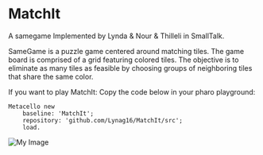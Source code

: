 # MatchIt 
A samegame Implemented by Lynda & Nour & Thilleli in SmallTalk.


SameGame is a puzzle game centered around matching tiles. The game board is comprised of a grid featuring colored tiles. 
The objective is to eliminate as many tiles as feasible by choosing groups of neighboring tiles that share the same color.

If you want to play MatchIt: Copy the code below in your pharo playground:
```smalltalk
Metacello new
    baseline: 'MatchIt';
    repository: 'github.com/Lynag16/MatchIt/src';
    load.
```
![My Image](C:/Users/chami/Pictures/Screenshots/Screenshot (725))

